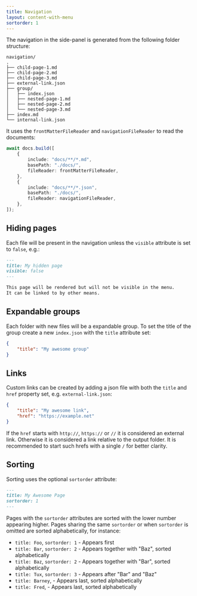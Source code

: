 ```yaml
---
title: Navigation
layout: content-with-menu
sortorder: 1
---
```


The navigation in the side-panel is generated from the following folder structure:

```
navigation/
.
├── child-page-1.md
├── child-page-2.md
├── child-page-3.md
├── external-link.json
├── group/
│   ├── index.json
│   ├── nested-page-1.md
│   ├── nested-page-2.md
│   └── nested-page-3.md
├── index.md
└── internal-link.json
```

It uses the `frontMatterFileReader` and `navigationFileReader` to read the documents:

```ts
await docs.build([
    {
        include: "docs/**/*.md",
        basePath: "./docs/",
        fileReader: frontMatterFileReader,
    },
    {
        include: "docs/**/*.json",
        basePath: "./docs/",
        fileReader: navigationFileReader,
    },
]);
```

## Hiding pages

Each file will be present in the navigation unless the `visible` attribute is set to `false`, e.g.:

```md
---
title: My hidden page
visible: false
---

This page will be rendered but will not be visible in the menu.
It can be linked to by other means.
```

## Expandable groups

Each folder with new files will be a expandable group.
To set the title of the group create a new `index.json` with the `title` attribute set:

```json
{
    "title": "My awesome group"
}
```

## Links

Custom links can be created by adding a json file with both the `title` and `href` property set, e.g. `external-link.json`:

```json
{
    "title": "My awesome link",
    "href": "https://example.net"
}
```

If the `href` starts with `http://`, `https://` or `//` it is considered an external link.
Otherwise it is considered a link relative to the output folder.
It is recommended to start such hrefs with a single `/` for better clarity.

## Sorting

Sorting uses the optional `sortorder` attribute:

```md
---
title: My Awesome Page
sortorder: 1
---
```

Pages with the `sortorder` attributes are sorted with the lower number appearing higher.
Pages sharing the same `sortorder` or when `sortorder` is omitted are sorted alphabetically, for instance:

-   `title: Foo`, `sortorder: 1` - Appears first
-   `title: Bar`, `sortorder: 2` - Appears together with "Baz", sorted alphabetically
-   `title: Baz`, `sortorder: 2` - Appears together with "Bar", sorted alphabetically
-   `title: Tux`, `sortorder: 3` - Appears after "Bar" and "Baz"
-   `title: Barney`, - Appears last, sorted alphabetically
-   `title: Fred`, - Appears last, sorted alphabetically

